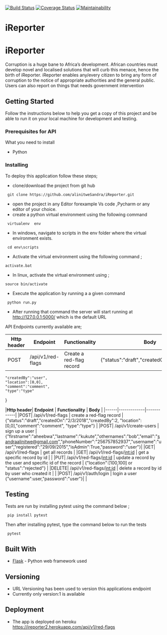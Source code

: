 
[![Build Status](https://travis-ci.org/alinitweSandra/iReporter.svg?branch=challenge2_develop)](https://travis-ci.org/alinitweSandra/iReporter)  [![Coverage Status](https://coveralls.io/repos/github/alinitweSandra/iReporter/badge.svg?branch=challenge2_develop)](https://coveralls.io/github/alinitweSandra/iReporter?branch=challenge2_develop)  [![Maintainability](https://api.codeclimate.com/v1/badges/96cfdaef524b132b6048/maintainability)](https://codeclimate.com/github/alinitweSandra/iReporter/maintainability)


# iReporter

# iReporter
Corruption is a huge bane to Africa’s development. African countries must develop novel and localised solutions that will curb this menace, hence the birth of iReporter. iReporter enables any/every citizen to bring any form of corruption to the notice of appropriate authorities and the general public. Users can also report on things that needs government intervention

## Getting Started

Follow the instructions below to help you get a copy of this project and be able to run it on your local machine for development and testing.

### Prerequisites for API

What you need to install

* Python 

### Installing
To deploy this application follow these steps;
* clone/download the project from git hub
```
 git clone https://github.com/alinitweSandra/iReporter.git
```
* open the project in any Editor forexample Vs code ,Pycharm or any editor of your choice.
* create a python virtual environment using the following command
```
 virtualenv  env 
``` 
* In windows, navigate to scripts in the env folder where the virtual environment exists.
```
 cd env\scripts
```
*  Activate the virtual environment using the following command ;
```
activate.bat
```
* In linux, activate the virtual environment using ;
```
source bin/activate
```
* Execute the application by running a a given command
```
 python run.py
``` 
* After running that command the server will start running at http://127.0.0.1:5000/ which is the default URL

API Endpoints currently available are;

|__Http header__| __Endpoint__ | __Functionality__    | __Body__  |
|------|-------------|------------|--------------------------------|
|POST|  /api/v1/red-flags      | Create a ​red-flag​ record     | {"status":"draft","createdOn":"2/3/2018",
	"createdBy":"user",
	"location":[0,0],
	"comment":"comment",
	"type":"type"
}

|__Http header__| __Endpoint__ | __Functionality__ | __Body__  |
|------|-------------|------------|
|POST|  /api/v1/red-flags      | create a red-flag record | {"status":"draft","createdOn":"2/3/2018","createdBy":2,
	"location":[0,0],"comment":"comment",	"type":"type"}  |
|POST| /api/v1/create-users           | sign up a  user |{"firstname":"aheebwa","lastname":"kukute","othernames":"bob","email":"sandraalinitwe@gmail.com","phoneNumber":"256757852937","username":"user","registered":"29/09/2015","isAdmin":True,"password":"user"}| 
|GET|  /api/v1/red-flags        | get all records   |
|GET|  /api/v1/red-flags/<int:id>     | get a specific record by id    |                            |
|PUT|  /api/v1/red-flags/<int:id>     | update a record by the user and specific id of the record  | {"location":[100,100] or "status":"rejected"}             |
|DELETE|  /api/v1/red-flags/<int:id>     | delete a record by id by user who created it    |                     |
|POST| /api/v1/auth/login           | login a user {"username":user,"password":"user"}|                             |



## Testing 
Tests are run by installing pytest using the command below ;
```
 pip install pytest
```
Then after installing pytest, type the command below to run the tests
```
 pytest
```
## Built With
* [Flask](http://flask.pocoo.org/docs/1.0/) - Python web framework used

## Versioning
* URL Versioning has been used to version this applications endpoint 
* Currently only version:1 is available 

## Deployment
* The app is deployed on heroku  https://ireporter2.herokuapp.com/api/v1/red-flags
